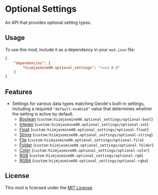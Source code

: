 # Optional Settings
An API that provides optional setting types.

## Usage
To use this mod, include it as a dependency in your `mod.json` file:
```json
{
    "dependencies": {
        "hiimjasmine00.optional_settings": ">=v1.0.0"
    }
}
```

## Features
- Settings for various data types matching Geode's built-in settings, including a required `"default-enabled"` value that determines whether the setting is active by default.
  - [Boolean](https://docs.geode-sdk.org/mods/settings/#boolean) (`custom:hiimjasmine00.optional_settings/optional-bool`)
  - [Integer](https://docs.geode-sdk.org/mods/settings/#integer) (`custom:hiimjasmine00.optional_settings/optional-int`)
  - [Float](https://docs.geode-sdk.org/mods/settings/#float) (`custom:hiimjasmine00.optional_settings/optional-float`)
  - [String](https://docs.geode-sdk.org/mods/settings/#string) (`custom:hiimjasmine00.optional_settings/optional-string`)
  - [File](https://docs.geode-sdk.org/mods/settings/#file) (`custom:hiimjasmine00.optional_settings/optional-file`)
  - [Folder](https://docs.geode-sdk.org/mods/settings/#folder) (`custom:hiimjasmine00.optional_settings/optional-folder`)
  - [Color](https://docs.geode-sdk.org/mods/settings/#color) (`custom:hiimjasmine00.optional_settings/optional-color`)
  - [RGB](https://docs.geode-sdk.org/mods/settings/#color) (`custom:hiimjasmine00.optional_settings/optional-rgb`)
  - [RGBA](https://docs.geode-sdk.org/mods/settings/#color) (`custom:hiimjasmine00.optional_settings/optional-rgba`)

## License
This mod is licensed under the [MIT License](https://github.com/hiimjasmine00/OptionalSettings/blob/main/LICENSE).
